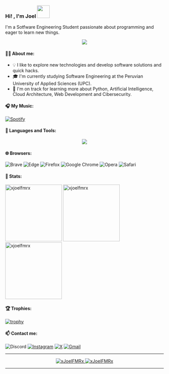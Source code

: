 <h3> Hi! , I'm Joel <img src="https://media.giphy.com/media/lGhBlBMIN2XsEteTN3/giphy.gif" width="40" /></h3>

I'm a Sotfware Engineering Student passionate about programming and eager to learn new things.

<p align="center">
  <img src="https://media.giphy.com/media/v1.Y2lkPTc5MGI3NjExbGtncWp6aDUzcjBvNTdpZGxlNXd4ZmF5bTZiNGI1aWp2NHdxaDRiayZlcD12MV9pbnRlcm5hbF9naWZfYnlfaWQmY3Q9Zw/5tiNlHkA1WdUh3jRDW/giphy.gif">
</p>

#### 👨‍💻 About me:
- 💡 I like to explore new technologies and develop software solutions and quick hacks.
- 🎓 I'm currently studying Software Engineering at the Peruvian University of Applied Sciences (UPC).
- 🌱 I'm on track for learning more about Python, Artificial Intelligence, Cloud Architecture, Web Development and Cibersecurity.

#### 🎧 My Music:
[![Spotify](https://img.shields.io/badge/Spotify-1ED760?style=for-the-badge&logo=spotify&logoColor=white)](https://open.spotify.com/user/22dwiqiuakohkdf4yi3tx6ugi)

#### 🧰 Languages and Tools:  
<p align="center">
  <a href="https://skillicons.dev">
    <img src="https://skillicons.dev/icons?i=c,cpp,py,css,html,js,mysql,dotnet,github,vscode,visualstudio,windows,md" />
  </a>
</p>

#### 🌐 Browsers:  
![Brave](https://img.shields.io/badge/Brave-FB542B?style=for-the-badge&logo=Brave&logoColor=white)
![Edge](https://img.shields.io/badge/Edge-0078D7?style=for-the-badge&logo=Microsoft-edge&logoColor=white)
![Firefox](https://img.shields.io/badge/Firefox-FF7139?style=for-the-badge&logo=Firefox-Browser&logoColor=white)
![Google Chrome](https://img.shields.io/badge/Google%20Chrome-4285F4?style=for-the-badge&logo=GoogleChrome&logoColor=white)
![Opera](https://img.shields.io/badge/Opera-FF1B2D?style=for-the-badge&logo=Opera&logoColor=white)
![Safari](https://img.shields.io/badge/Safari-000000?style=for-the-badge&logo=Safari&logoColor=white)

#### 🧮 Stats:
<div align="center>
 <a href="https://github.com/xJoelFMRx/xJoelFMRx"> 
 <img src="https://github-readme-stats.vercel.app/api?username=xjoelfmrx&show_icons=true&locale=en&theme=dark" alt="xjoelfmrx" height="180em"/>
 <img src="https://github-readme-stats.vercel.app/api/top-langs?username=xjoelfmrx&show_icons=true&locale=en&layout=compact&theme=dark" alt="xjoelfmrx" height="180em"/>
 <img src="https://github-readme-streak-stats.herokuapp.com/?user=xjoelfmrx&theme=dark&hide_border=false)<br/>" alt="xjoelfmrx" height="180em"/>
 </a>
</div>

#### 🏆 Trophies:
[![trophy](https://github-profile-trophy.vercel.app/?username=xJoelFMRx&theme=monokai)](https://github.com/xJoelFMRx/github-profile-trophy)

#### 📫 Contact me: 
![Discord](https://img.shields.io/badge/-joelfmr-%235865F2.svg?style=for-the-badge&logo=discord&logoColor=white)
[![Instagram](https://img.shields.io/badge/Instagram-%23E4405F.svg?style=for-the-badge&logo=Instagram&logoColor=white)](https://www.instagram.com/joelfmr/)
[![X](https://img.shields.io/badge/X-%23000000.svg?style=for-the-badge&logo=X&logoColor=white)](https://x.com/xJoelFMRx)
[![Gmail](https://img.shields.io/badge/Gmail-D14836?style=for-the-badge&logo=gmail&logoColor=white)](http://joelfmr637@gmail.com/)

---
<p align="center">
	<a href="https://github.com/xJoelFMRx">
		<img src="https://komarev.com/ghpvc/?username=xJoelFMRx&label=Profile%20views&color=0e75b6&style=flat" alt="xJoelFMRx" />
	</a>
	<a href="https://github.com/xJoelFMRx">
		<img src="https://img.shields.io/github/followers/xJoelFMRx?label=Followers" alt="xJoelFMRx" />
	</a>
</p>

------
